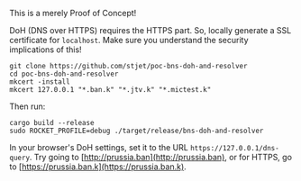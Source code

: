This is a merely Proof of Concept!

DoH (DNS over HTTPS) requires the HTTPS part. So, locally generate a SSL certificate for `localhost`. Make sure you understand the security implications of this!

```
git clone https://github.com/stjet/poc-bns-doh-and-resolver
cd poc-bns-doh-and-resolver
mkcert -install
mkcert 127.0.0.1 "*.ban.k" "*.jtv.k" "*.mictest.k"
```

Then run:

```
cargo build --release
sudo ROCKET_PROFILE=debug ./target/release/bns-doh-and-resolver
```

In your browser's DoH settings, set it to the URL `https://127.0.0.1/dns-query`. Try going to [http://prussia.ban](http://prussia.ban), or for HTTPS, go to [https://prussia.ban.k](https://prussia.ban.k).
